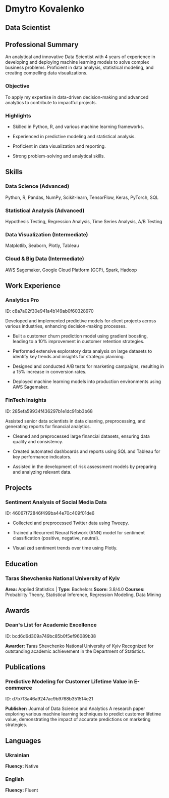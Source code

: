 



# Dmytro Kovalenko
## Data Scientist

## Professional Summary
An analytical and innovative Data Scientist with 4 years of experience in developing and deploying machine learning models to solve complex business problems. Proficient in data analysis, statistical modeling, and creating compelling data visualizations.

### Objective
To apply my expertise in data-driven decision-making and advanced analytics to contribute to impactful projects.

### Highlights

* Skilled in Python, R, and various machine learning frameworks.

* Experienced in predictive modeling and statistical analysis.

* Proficient in data visualization and reporting.

* Strong problem-solving and analytical skills.



## Skills

### Data Science (Advanced)
Python, R, Pandas, NumPy, Scikit-learn, TensorFlow, Keras, PyTorch, SQL

### Statistical Analysis (Advanced)
Hypothesis Testing, Regression Analysis, Time Series Analysis, A/B Testing

### Data Visualization (Intermediate)
Matplotlib, Seaborn, Plotly, Tableau

### Cloud & Big Data (Intermediate)
AWS Sagemaker, Google Cloud Platform (GCP), Spark, Hadoop




## Work Experience

### Analytics Pro
ID: c8a7a02f30e941a4b149ab0f60328970

Developed and implemented predictive models for client projects across various industries, enhancing decision-making processes.


* Built a customer churn prediction model using gradient boosting, leading to a 10% improvement in customer retention strategies.

* Performed extensive exploratory data analysis on large datasets to identify key trends and insights for strategic planning.

* Designed and conducted A/B tests for marketing campaigns, resulting in a 15% increase in conversion rates.

* Deployed machine learning models into production environments using AWS Sagemaker.


### FinTech Insights
ID: 285efa59934f436297b1e1dc91bb3b68

Assisted senior data scientists in data cleaning, preprocessing, and generating reports for financial analytics.


* Cleaned and preprocessed large financial datasets, ensuring data quality and consistency.

* Created automated dashboards and reports using SQL and Tableau for key performance indicators.

* Assisted in the development of risk assessment models by preparing and analyzing relevant data.





## Projects

### Sentiment Analysis of Social Media Data
ID: 46067f72846f499ba44e70c409f01de6




* Collected and preprocessed Twitter data using Tweepy.

* Trained a Recurrent Neural Network (RNN) model for sentiment classification (positive, negative, neutral).

* Visualized sentiment trends over time using Plotly.





## Education

### Taras Shevchenko National University of Kyiv
**Area:** Applied Statistics | **Type:** Bachelors
**Score:** 3.8/4.0
**Courses:** Probability Theory, Statistical Inference, Regression Modeling, Data Mining




## Awards

### Dean's List for Academic Excellence
ID: bcd6d6d309a749bc85b0f5ef96089b38

**Awarder:** Taras Shevchenko National University of Kyiv
Recognized for outstanding academic achievement in the Department of Statistics.






## Publications

### Predictive Modeling for Customer Lifetime Value in E-commerce
ID: d7b7f3a46a9247ac9b9768b351514e21

**Publisher:** Journal of Data Science and Analytics
A research paper exploring various machine learning techniques to predict customer lifetime value, demonstrating the impact of accurate predictions on marketing strategies.




## Languages

### Ukrainian
**Fluency:** Native

### English
**Fluency:** Fluent


